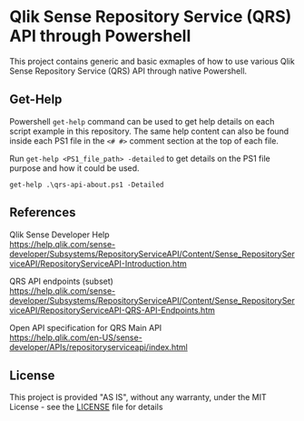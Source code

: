 # Qlik Sense Repository Service (QRS) API through Powershell

This project contains generic and basic exmaples of how to use various Qlik Sense Repository Service (QRS) API through native Powershell.

## Get-Help

Powershell `get-help` command can be used to get help details on each script example in this repository. The same help content can also be found inside each PS1 file in the `<# #>` comment section at the top of each file.

Run `get-help <PS1_file_path> -detailed` to get details on the PS1 file purpose and how it could be used. 
```
get-help .\qrs-api-about.ps1 -Detailed
```

## References 
Qlik Sense Developer Help <br/>
https://help.qlik.com/sense-developer/Subsystems/RepositoryServiceAPI/Content/Sense_RepositoryServiceAPI/RepositoryServiceAPI-Introduction.htm

QRS API endpoints (subset)<br/>
https://help.qlik.com/sense-developer/Subsystems/RepositoryServiceAPI/Content/Sense_RepositoryServiceAPI/RepositoryServiceAPI-QRS-API-Endpoints.htm


Open API specification for QRS Main API<br/>
https://help.qlik.com/en-US/sense-developer/APIs/repositoryserviceapi/index.html

## License

This project is provided "AS IS", without any warranty, under the MIT License - see the [LICENSE](LICENSE) file for details